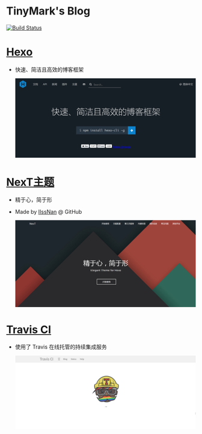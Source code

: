 # TinyMark's Blog

[![Build Status](https://www.travis-ci.org/TinyMark/TinyMark.github.io.svg?branch=hexo)](https://www.travis-ci.org/TinyMark/TinyMark.github.io)

# [Hexo](https://hexo.io/zh-cn/)
* 快速、简洁且高效的博客框架

    ![image](/image/hexo_1-1.png)

# [NexT主题](http://theme-next.iissnan.com/)
* 精于心，简于形
* Made by [IIssNan](https://github.com/iissnan) @ GitHub

    ![image](/image/next_0.png)

# [Travis CI](https://www.travis-ci.org/)
* 使用了 Travis 在线托管的持续集成服务

    ![image](/image/travis_0.png)



